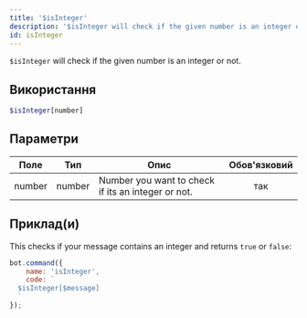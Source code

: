 ```yaml
---
title: '$isInteger'
description: '$isInteger will check if the given number is an integer or not.'
id: isInteger
---
```


`$isInteger` will check if the given number is an integer or not.

## Використання

```php
$isInteger[number]
```

## Параметри

| Поле   | Тип    | Опис                                               | Обов'язковий |
| ------ | ------ | -------------------------------------------------- |:------------:|
| number | number | Number you want to check if its an integer or not. |     так      |

## Приклад(и)

This checks if your message contains an integer and returns `true` or `false`:

```javascript
bot.command({
    name: 'isInteger',
    code: `
  $isInteger[$message]
  `
});
```
